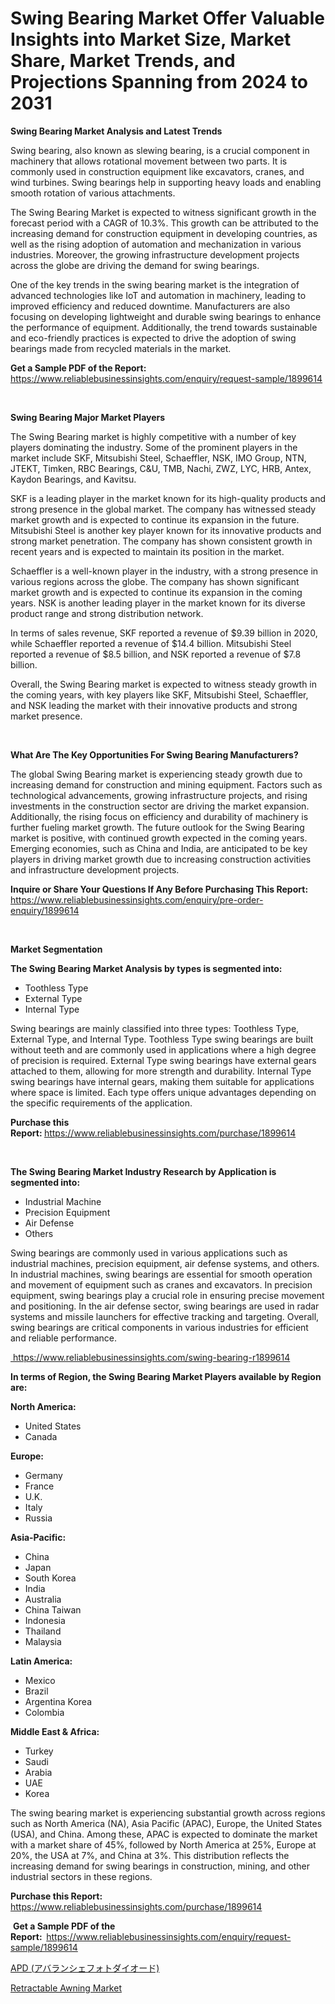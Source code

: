 <p><h1>Swing Bearing Market Offer Valuable Insights into Market Size, Market Share, Market Trends, and Projections Spanning from 2024 to 2031</h1></p><p><strong>Swing Bearing Market Analysis and Latest Trends</strong></p>
<p><p>Swing bearing, also known as slewing bearing, is a crucial component in machinery that allows rotational movement between two parts. It is commonly used in construction equipment like excavators, cranes, and wind turbines. Swing bearings help in supporting heavy loads and enabling smooth rotation of various attachments.</p><p>The Swing Bearing Market is expected to witness significant growth in the forecast period with a CAGR of 10.3%. This growth can be attributed to the increasing demand for construction equipment in developing countries, as well as the rising adoption of automation and mechanization in various industries. Moreover, the growing infrastructure development projects across the globe are driving the demand for swing bearings.</p><p>One of the key trends in the swing bearing market is the integration of advanced technologies like IoT and automation in machinery, leading to improved efficiency and reduced downtime. Manufacturers are also focusing on developing lightweight and durable swing bearings to enhance the performance of equipment. Additionally, the trend towards sustainable and eco-friendly practices is expected to drive the adoption of swing bearings made from recycled materials in the market.</p></p>
<p><strong>Get a Sample PDF of the Report:&nbsp;</strong> <a href="https://www.reliablebusinessinsights.com/enquiry/request-sample/1899614">https://www.reliablebusinessinsights.com/enquiry/request-sample/1899614</a></p>
<p>&nbsp;</p>
<p><strong>Swing Bearing Major Market Players</strong></p>
<p><p>The Swing Bearing market is highly competitive with a number of key players dominating the industry. Some of the prominent players in the market include SKF, Mitsubishi Steel, Schaeffler, NSK, IMO Group, NTN, JTEKT, Timken, RBC Bearings, C&U, TMB, Nachi, ZWZ, LYC, HRB, Antex, Kaydon Bearings, and Kavitsu.</p><p>SKF is a leading player in the market known for its high-quality products and strong presence in the global market. The company has witnessed steady market growth and is expected to continue its expansion in the future. Mitsubishi Steel is another key player known for its innovative products and strong market penetration. The company has shown consistent growth in recent years and is expected to maintain its position in the market.</p><p>Schaeffler is a well-known player in the industry, with a strong presence in various regions across the globe. The company has shown significant market growth and is expected to continue its expansion in the coming years. NSK is another leading player in the market known for its diverse product range and strong distribution network.</p><p>In terms of sales revenue, SKF reported a revenue of $9.39 billion in 2020, while Schaeffler reported a revenue of $14.4 billion. Mitsubishi Steel reported a revenue of $8.5 billion, and NSK reported a revenue of $7.8 billion.</p><p>Overall, the Swing Bearing market is expected to witness steady growth in the coming years, with key players like SKF, Mitsubishi Steel, Schaeffler, and NSK leading the market with their innovative products and strong market presence.</p></p>
<p>&nbsp;</p>
<p><strong>What Are The Key Opportunities For Swing Bearing Manufacturers?</strong></p>
<p><p>The global Swing Bearing market is experiencing steady growth due to increasing demand for construction and mining equipment. Factors such as technological advancements, growing infrastructure projects, and rising investments in the construction sector are driving the market expansion. Additionally, the rising focus on efficiency and durability of machinery is further fueling market growth. The future outlook for the Swing Bearing market is positive, with continued growth expected in the coming years. Emerging economies, such as China and India, are anticipated to be key players in driving market growth due to increasing construction activities and infrastructure development projects.</p></p>
<p><strong>Inquire or Share Your Questions If Any Before Purchasing This Report:</strong> <a href="https://www.reliablebusinessinsights.com/enquiry/pre-order-enquiry/1899614">https://www.reliablebusinessinsights.com/enquiry/pre-order-enquiry/1899614</a></p>
<p>&nbsp;</p>
<p><strong>Market Segmentation</strong></p>
<p><strong>The Swing Bearing Market Analysis by types is segmented into:</strong></p>
<p><ul><li>Toothless Type</li><li>External Type</li><li>Internal Type</li></ul></p>
<p><p>Swing bearings are mainly classified into three types: Toothless Type, External Type, and Internal Type. Toothless Type swing bearings are built without teeth and are commonly used in applications where a high degree of precision is required. External Type swing bearings have external gears attached to them, allowing for more strength and durability. Internal Type swing bearings have internal gears, making them suitable for applications where space is limited. Each type offers unique advantages depending on the specific requirements of the application.</p></p>
<p><strong>Purchase this Report:&nbsp;</strong><a href="https://www.reliablebusinessinsights.com/purchase/1899614">https://www.reliablebusinessinsights.com/purchase/1899614</a></p>
<p>&nbsp;</p>
<p><strong>The Swing Bearing Market Industry Research by Application is segmented into:</strong></p>
<p><ul><li>Industrial Machine</li><li>Precision Equipment</li><li>Air Defense</li><li>Others</li></ul></p>
<p><p>Swing bearings are commonly used in various applications such as industrial machines, precision equipment, air defense systems, and others. In industrial machines, swing bearings are essential for smooth operation and movement of equipment such as cranes and excavators. In precision equipment, swing bearings play a crucial role in ensuring precise movement and positioning. In the air defense sector, swing bearings are used in radar systems and missile launchers for effective tracking and targeting. Overall, swing bearings are critical components in various industries for efficient and reliable performance.</p></p>
<p><a href="https://www.reliablebusinessinsights.com/swing-bearing-r1899614">&nbsp;https://www.reliablebusinessinsights.com/swing-bearing-r1899614</a></p>
<p><strong>In terms of Region, the Swing Bearing Market Players available by Region are:</strong></p>
<p>
    <p> <strong> North America: </strong>
        <ul>
            <li>United States</li>
            <li>Canada</li>
        </ul>
        </p> 
    <p> <strong> Europe: </strong>
        <ul>
            <li>Germany</li>
            <li>France</li>
            <li>U.K.</li>
            <li>Italy</li>
            <li>Russia</li>
        </ul>
        </p> 
    <p> <strong> Asia-Pacific: </strong>
        <ul>
            <li>China</li>
            <li>Japan</li>
            <li>South Korea</li>
            <li>India</li>
            <li>Australia</li>
            <li>China Taiwan</li>
            <li>Indonesia</li>
            <li>Thailand</li>
            <li>Malaysia</li>
        </ul>
        </p> 
    <p> <strong> Latin America: </strong>
        <ul>
            <li>Mexico</li>
            <li>Brazil</li>
            <li>Argentina Korea</li>
            <li>Colombia</li>
        </ul>
        </p> 
    <p> <strong> Middle East & Africa: </strong>
        <ul>
            <li>Turkey</li>
            <li>Saudi</li>
            <li>Arabia</li>
            <li>UAE</li>
            <li>Korea</li>
        </ul>
    </p>
    </p>
<p><p>The swing bearing market is experiencing substantial growth across regions such as North America (NA), Asia Pacific (APAC), Europe, the United States (USA), and China. Among these, APAC is expected to dominate the market with a market share of 45%, followed by North America at 25%, Europe at 20%, the USA at 7%, and China at 3%. This distribution reflects the increasing demand for swing bearings in construction, mining, and other industrial sectors in these regions.</p></p>
<p><strong>Purchase this Report: </strong><a href="https://www.reliablebusinessinsights.com/purchase/1899614">https://www.reliablebusinessinsights.com/purchase/1899614</a></p>
<p>&nbsp;<strong>Get a Sample PDF of the Report:&nbsp;&nbsp;</strong><a href="https://www.reliablebusinessinsights.com/enquiry/request-sample/1899614">https://www.reliablebusinessinsights.com/enquiry/request-sample/1899614</a></p>
<p><strong></strong></p>
<p><p><a href="https://github.com/LenoraKris2023/Market-Research-Report-List-1/blob/main/8341854160771.md">APD (アバランシェフォトダイオード)</a></p><p><a href="https://github.com/SheilaBruen2023/Market-Research-Report-List-1/blob/main/retractable-awning-market.md">Retractable Awning Market</a></p></p>